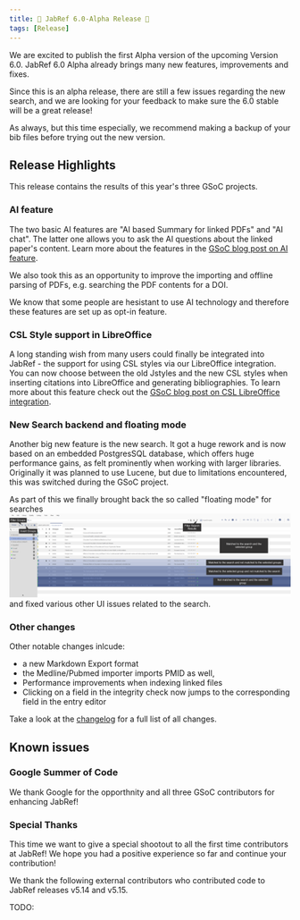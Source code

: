 ```yaml
---
title: 🎄 JabRef 6.0-Alpha Release 🎄
tags: [Release]
---
```


We are excited to publish the first Alpha version of the upcoming Version 6.0. JabRef 6.0 Alpha already brings many new features, improvements and fixes.

Since this is an alpha release, there are still a few issues regarding the new search, and we are looking for your feedback to make sure the 6.0 stable will be a great release!

As always, but this time especially, we recommend making a backup of your bib files before trying out the new version.

## Release Highlights

This release contains the results of this year's three GSoC projects.

### AI feature

The two basic AI features are "AI based Summary for linked PDFs" and "AI chat". The latter one allows you to ask the AI questions about the linked paper's content. Learn more about the features in the [GSoC blog post on AI feature](https://blog.jabref.org/2024/08/21/AI-chatting/).

We also took this as an opportunity to improve the importing and offline parsing of PDFs, e.g. searching the PDF contents for a DOI.

We know that some people are hesistant to use AI technology and therefore these features are set up as opt-in feature.

### CSL Style support in LibreOffice

A long standing wish from many users could finally be integrated into JabRef - the support for using CSL styles via our LibreOffice integration. You can now choose between the old Jstyles and the new CSL styles when inserting citations into LibreOffice and generating bibliographies. To learn more about this feature check out the  [GSoC blog post on CSL LibreOffice integration](https://blog.jabref.org/2024/08/26/GSoC-CSL/).

### New Search backend and floating mode

Another big new feature is the new search. It got a huge rework and is now based on an embedded PostgresSQL database, which offers huge performance gains, as felt prominently when working with larger libraries. Originally it was planned to use Lucene, but due to limitations encountered, this was switched during the GSoC project.

As part of this we finally brought back the so called "floating mode" for searches ![alt text](/img/Floating_Mode_Light_Theme.png) and fixed various other UI issues related to the search.

### Other changes

Other notable changes inlcude:

- a new Markdown Export format
- the Medline/Pubmed importer imports PMID as well,
- Performance improvements when indexing linked files
- Clicking on a field in the integrity check now jumps to the corresponding field in the entry editor

Take a look at the [changelog](https://github.com/JabRef/jabref/blob/main/CHANGELOG.md) for a full list of all changes.

## Known issues


### Google Summer of Code

We thank Google for the opporthnity and all three GSoC contributors for enhancing JabRef!

### Special Thanks

This time we want to give a special shootout to all the first time contributors at JabRef! We hope you had a positive experience so far and continue your contribution!

We thank the following external contributors who contributed code to JabRef releases v5.14 and v5.15.

TODO: